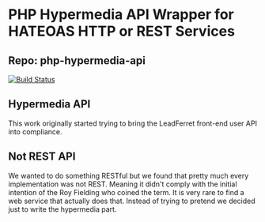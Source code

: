 # PHP Hypermedia API Wrapper for HATEOAS HTTP or REST Services
## Repo: php-hypermedia-api

[![Build Status](https://travis-ci.org/solvire/php-hypermedia-api.svg?branch=master)](https://travis-ci.org/solvire/php-hypermedia-api)


## Hypermedia API 

This work originally started trying to bring the LeadFerret front-end user API into compliance. 

## Not REST API

We wanted to do something RESTful but we found that pretty much every implementation was not REST.  Meaning it didn't comply with the initial intention of the Roy Fielding who coined the term. It is very rare to find a web service that actually does that.  Instead of trying to pretend we decided just to write the hypermedia part.  

